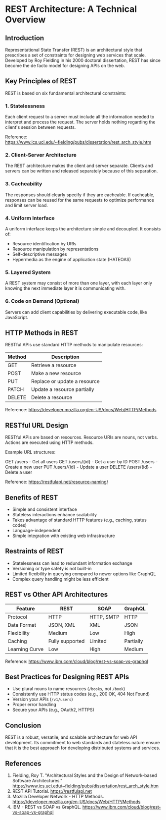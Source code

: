 # REST Architecture: A Technical Overview

## Introduction

Representational State Transfer (REST) is an architectural style that prescribes a set of constraints for designing web services that scale. Developed by Roy Fielding in his 2000 doctoral dissertation, REST has since become the de facto model for designing APIs on the web.

## Key Principles of REST

REST is based on six fundamental architectural constraints:

### 1. Statelessness
Each client request to a server must include all the information needed to interpret and process the request. The server holds nothing regarding the client's session between requests.

Reference: https://www.ics.uci.edu/~fielding/pubs/dissertation/rest_arch_style.htm

### 2. Client-Server Architecture
The REST architecture makes the client and server separate. Clients and servers can be written and released separately because of this separation.

### 3. Cacheability
The responses should clearly specify if they are cacheable. If cacheable, responses can be reused for the same requests to optimize performance and limit server load.

### 4. Uniform Interface
A uniform interface keeps the architecture simple and decoupled. It consists of:
- Resource identification by URIs
- Resource manipulation by representations
- Self-descriptive messages
- Hypermedia as the engine of application state (HATEOAS)

### 5. Layered System
A REST system may consist of more than one layer, with each layer only knowing the next immediate layer it is communicating with.

### 6. Code on Demand (Optional)
Servers can add client capabilities by delivering executable code, like JavaScript.

## HTTP Methods in REST

RESTful APIs use standard HTTP methods to manipulate resources:

| Method  | Description                      |
|---------|----------------------------------|
| GET     | Retrieve a resource              |
| POST    | Make a new resource            |
| PUT     | Replace or update a resource     |
| PATCH   | Update a resource partially      |
| DELETE | Delete a resource              |

Reference: https://developer.mozilla.org/en-US/docs/Web/HTTP/Methods

## RESTful URL Design

RESTful APIs are based on resources. Resource URIs are nouns, not verbs. Actions are executed using HTTP methods.

Example URL structures:

GET /users - Get all users
GET /users/{id} - Get a user by ID
POST /users - Create a new user
PUT /users/{id} - Update a user
DELETE /users/{id} - Delete a user

Reference: https://restfulapi.net/resource-naming/

## Benefits of REST

- Simple and consistent interface
- Stateless interactions enhance scalability
- Takes advantage of standard HTTP features (e.g., caching, status codes)
- Language-independent
- Simple integration with existing web infrastructure

## Restraints of REST

- Statelessness can lead to redundant information exchange
- Versioning or type safety is not built-in
- Limited flexibility in querying compared to newer options like GraphQL
- Complex query handling might be less efficient

## REST vs Other API Architectures

| Feature         | REST            | SOAP           | GraphQL         |
|-----------------|------------------|----------------|-----------------|
| Protocol        | HTTP             | HTTP, SMTP     | HTTP            |
| Data Format     | JSON, XML        | XML            | JSON            |
| Flexibility     | Medium           | Low            | High            |
| Caching         | Fully supported  | Limited        | Partially       |
| Learning Curve | Low              | High           | Medium          |

Reference: https://www.ibm.com/cloud/blog/rest-vs-soap-vs-graphql

## Best Practices for Designing REST APIs

- Use plural nouns to name resources (`/books`, not `/book`)
- Consistently use HTTP status codes (e.g., 200 OK, 404 Not Found)
- Version your APIs (`/v1/users`)
- Proper error handling
- Secure your APIs (e.g., OAuth2, HTTPS)

## Conclusion

REST is a robust, versatile, and scalable architecture for web API development. Its commitment to web standards and stateless nature ensure that it is the best approach for developing distributed systems and services.

## References

1. Fielding, Roy T. "Architectural Styles and the Design of Network-based Software Architectures." https://www.ics.uci.edu/~fielding/pubs/dissertation/rest_arch_style.htm
2. REST API Tutorial. https://restfulapi.net
3. Mozilla Developer Network - HTTP Methods. https://developer.mozilla.org/en-US/docs/Web/HTTP/Methods
4. IBM - REST vs SOAP vs GraphQL. https://www.ibm.com/cloud/blog/rest-vs-soap-vs-graphql
